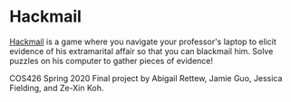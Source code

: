 # Hackmail

[Hackmail](https://jarnieguo.github.io/hackmail/) is a game where you navigate your professor's laptop to elicit evidence of his extramarital affair so that you can blackmail him. Solve puzzles on his computer to gather pieces of evidence!

COS426 Spring 2020 Final project by Abigail Rettew, Jamie Guo, Jessica Fielding, and Ze-Xin Koh.
